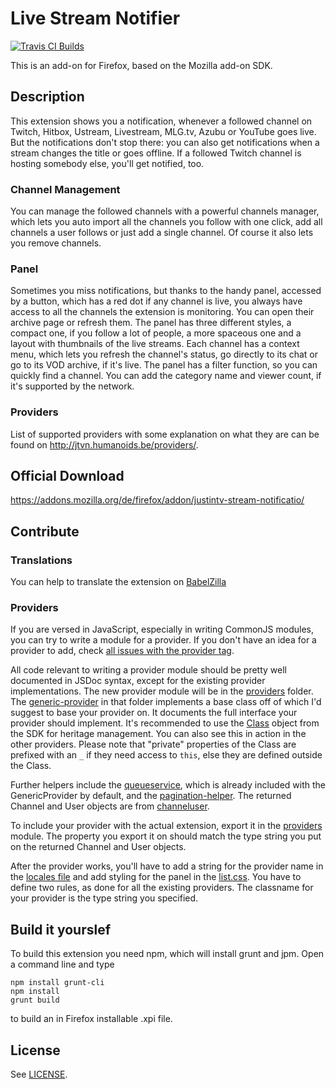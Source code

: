 # Live Stream Notifier
[![Travis CI Builds](https://travis-ci.org/freaktechnik/justintv-stream-notifications.svg)](https://travis-ci.org/freaktechnik/justintv-stream-notifications)

This is an add-on for Firefox, based on the Mozilla add-on SDK.

## Description

This extension shows you a notification, whenever a followed channel on Twitch, Hitbox, Ustream, Livestream, MLG.tv, Azubu or YouTube goes live. But the notifications don't stop there: you can also get notifications when a stream changes the title or goes offline. If a followed Twitch channel is hosting somebody else, you'll get notified, too.

### Channel Management
You can manage the followed channels with a powerful channels manager, which lets you auto import all the channels you follow with one click, add all channels a user follows or just add a single channel. Of course it also lets you remove channels.

### Panel
Sometimes you miss notifications, but thanks to the handy panel, accessed by a button, which has a red dot if any channel is live, you always have access to all the channels the extension is monitoring. You can open their archive page or refresh them. The panel has three different styles, a compact one, if you follow a lot of people, a more spaceous one and a layout with thumbnails of the live streams. Each channel has a context menu, which lets you refresh the channel's status, go directly to its chat or go to its VOD archive, if it's live. The panel has a filter function, so you can quickly find a channel. You can add the category name and viewer count, if it's supported by the network.

### Providers
List of supported providers with some explanation on what they are can be found on http://jtvn.humanoids.be/providers/.

## Official Download

https://addons.mozilla.org/de/firefox/addon/justintv-stream-notificatio/

## Contribute
### Translations
You can help to translate the extension on [BabelZilla](http://beta.babelzilla.org/projects/p/jtvn/)

### Providers
If you are versed in JavaScript, especially in writing CommonJS modules, you can try to write a module for a provider. If you don't have an idea for a provider to add, check [all issues with the provider tag](https://github.com/freaktechnik/justintv-stream-notifications/labels/provider).

All code relevant to writing a provider module should be pretty well documented in JSDoc syntax, except for the existing provider implementations.
The new provider module will be in the [providers](lib/providers/) folder. The [generic-provider](lib/providers/generic-provider.js) in that folder implements a base class off of which I'd suggest to base your provider on. It documents the full interface your provider should implement. It's recommended to use the [Class](https://developer.mozilla.org/en-US/Add-ons/SDK/Low-Level_APIs/core_heritage#Class) object from the SDK for heritage management. You can also see this in action in the other providers. Please note that "private" properties of the Class are prefixed with an `_` if they need access to `this`, else they are defined outside the Class.

Further helpers include the [queueservice](/lib/queueservice.js), which is already included with the GenericProvider by default, and the [pagination-helper](/lib/pagination-helper.js). The returned Channel and User objects are from [channeluser](/lib/channeluser.js).

To include your provider with the actual extension, export it in the [providers](/lib/providers.js) module. The property you export it on should match the type string you put on the returned Channel and User objects.

After the provider works, you'll have to add a string for the provider name in the [locales file](/locale/en.properties#L29) and add styling for the panel in the [list.css](/data/list.css#L147). You have to define two rules, as done for all the existing providers. The classname for your provider is the type string you specified.

## Build it yourslef

To build this extension you need npm, which will install grunt and jpm. Open a command line and type
```
npm install grunt-cli
npm install
grunt build
```
to build an in Firefox installable .xpi file.

## License

See [LICENSE](LICENSE).
